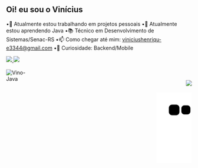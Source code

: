 ## Oi! eu sou o Vinícius

  •🔭 Atualmente estou trabalhando em projetos pessoais 
  •🌱 Atualmente estou aprendendo Java 
  •📚 Técnico em Desenvolvimento de Sistemas/Senac-RS
  •📫 Como chegar até mim: viniciushenriqu-e3344@gmail.com
  •🔎 Curiosidade: Backend/Mobile

<div>
  <a href="https://github.com/VinoOliveira">
  <img height="180em" src="https://github-readme-stats.vercel.app/api?username=VinoOliveira&show_icons=true&theme=dracula&include_all_commits=true&count_private="false"/>
  <img height="180em" src="https://github-readme-stats.vercel.app/api/top-langs/?username=VinoOliveira&layout=compact&langs_count=7&theme=dracula"/>

</div>
<div style="display: inline_block"><br>

   <img align="left" alt="Vino-Java" height="70" width="80"  src="https://cdn.jsdelivr.net/gh/devicons/devicon/icons/java/java-plain-wordmark.svg" />
   
</div>
  
    
   ##
    
    
 <div align="right">
   <a href="https://www.linkedin.com/in/vin%C3%ADcius-henrique-sousa-de-oliveira-65484a23b/" target="_blank"><img src="https://img.shields.io/badge/-LinkedIn-%230077B5?style=for-the-badge&logo=linkedin&logoColor=white" target="_blank"></a> 
 
 
![snake gif](https://github.com/VinoOliveira/VinoOliveira/blob/output/github-contribution-grid-snake.svg)
